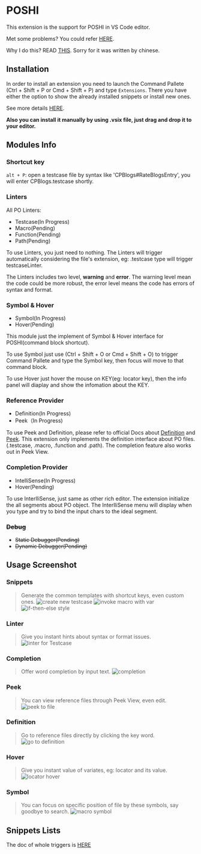 # POSHI

This extension is the support for POSHI in VS Code editor. 

Met some problems? You could refer [HERE](https://github.com/haoliangwu/vscode-poshi/wiki/Snippets-List-Doc).

Why I do this? READ [THIS](./INSPIRATION.md). Sorry for it was written by chinese.

## Installation
In order to install an extension you need to launch the Command Pallete (Ctrl + Shift + P or Cmd + Shift + P) and type `Extensions`. There you have either the option to show the already installed snippets or install new ones.

See more details [HERE](https://marketplace.visualstudio.com/items?itemName=lyon.POSHI).

**Also you can install it manually by using .vsix file, just drag and drop it to your editor.**

## Modules Info
### Shortcut key
``alt + P``: open a testcase file by syntax like 'CPBlogs#RateBlogsEntry', you will enter CPBlogs.testcase shortly.

### Linters
All PO Linters:
* Testcase(In Progress)
* Macro(Pending)
* Function(Pending)
* Path(Pending)

To use Linters, you just need to nothing. The Linters will trigger automatically considering the file's extension, eg: .testcase type will trigger testcaseLinter.

The Linters includes two level, **warning** and **error**. The warning level mean the code could be more robust, the error level means the code has errors of syntax and format. 

### Symbol & Hover
* Symbol(In Progress)
* Hover(Pending)

This module just the implement of Symbol & Hover interface for POSHI(command block shortcut). 

To use Symbol just use (Ctrl + Shift + O or Cmd + Shift + O) to trigger Command Pallete and type the Symbol key, then focus will move to that command block. 

To use Hover just hover the mouse on KEY(eg: locator key), then the info panel will diaplay and show the infomation about the KEY.

### Reference Provider
* Definition(In Progress)
* Peek（In Progress)

To use Peek and Definition, please refer to official Docs about [Definition][1] and [Peek][2]. This extension only implements the definition interface about PO files.(.testcase, .macro, .function and .path). The completion feature also works out in Peek View.

### Completion Provider
* IntelliSense(In Progress)
* Hover(Pending)

To use InterlliSense, just same as other rich editor. The extension initialize the all segments about PO object. The InterlliSense menu will display when you type and try to bind the input chars to the ideal segment.

### ~~Debug~~
* ~~Static Debugger(Pending)~~
* ~~Dynamic Debugger(Pending)~~

## Usage Screenshot
### Snippets
> Generate the common templates with shortcut keys, even custom ones.
![create new testcase](images/snippet1.gif)
![invoke macro with var](images/snippet2.gif)
![if-then-else style](images/snippet3.gif)

### Linter
> Give you instant hints about syntax or format issues.
![linter for Testcase](images/linter.gif)

### Completion
> Offer word completion by input text.
![completion](images/completion.gif)

### Peek
> You can view reference files through Peek View, even edit.
![peek to file](images/peek.gif)

### Definition
> Go to reference files directly by clicking the key word.
![go to definition](images/definition.gif)

### Hover
> Give you instant value of variates, eg: locator and its value.
![locator hover](images/hover.gif)

### Symbol
> You can focus on specific position of file by these symbols, say goodbye to search.
![macro symbol](images/symbol.gif)

## Snippets Lists

The doc of whole triggers is [HERE](https://github.com/haoliangwu/vscode-poshi/wiki/Snippets-List-Doc)

[1]: https://code.visualstudio.com/docs/editor/editingevolved#_go-to-definition
[2]: https://code.visualstudio.com/docs/editor/editingevolved#_peek